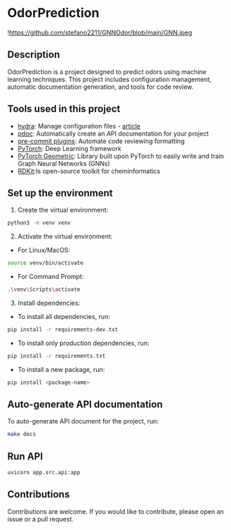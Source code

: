 # OdorPrediction

!https://github.com/stefano2211/GNNOdor/blob/main/GNN.jpeg

## Description
OdorPrediction is a project designed to predict odors using machine learning techniques. This project includes configuration management, automatic documentation generation, and tools for code review.

## Tools used in this project
* [hydra](https://hydra.cc/): Manage configuration files - [article](https://mathdatasimplified.com/stop-hard-coding-in-a-data-science-project-use-configuration-files-instead/)
* [pdoc](https://github.com/pdoc3/pdoc): Automatically create an API documentation for your project
* [pre-commit plugins](https://pre-commit.com/): Automate code reviewing formatting
* [PyTorch](https://pytorch.org/): Deep Learning framework
* [PyTorch Geometric](https://pytorch-geometric.readthedocs.io/en/latest/): Library built upon  PyTorch to easily write and train Graph Neural Networks (GNNs)
* [RDKit](https://www.rdkit.org/):Is open-source toolkit for cheminformatics


## Set up the environment


1. Create the virtual environment:
```bash
python3 -m venv venv
```
2. Activate the virtual environment:

- For Linux/MacOS:
```bash
source venv/bin/activate
```
- For Command Prompt:
```bash
.\venv\Scripts\activate
```
3. Install dependencies:
- To install all dependencies, run:
```bash
pip install -r requirements-dev.txt
```
- To install only production dependencies, run:
```bash
pip install -r requirements.txt
```
- To install a new package, run:
```bash
pip install <package-name>
```


## Auto-generate API documentation

To auto-generate API document for the project, run:

```bash
make docs
```

## Run API 

```bash
uvicorn app.src.api:app
```

## Contributions

Contributions are welcome. If you would like to contribute, please open an issue or a pull request.